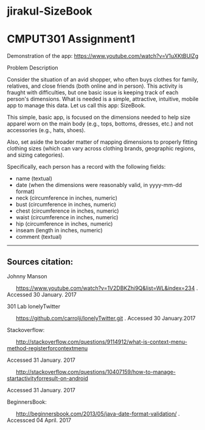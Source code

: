# jirakul-SizeBook
# CMPUT301 Assignment1 

Demonstration of the app: https://www.youtube.com/watch?v=V1uXKtBUlZg

Problem Description

Consider the situation of an avid shopper, who often buys clothes for family, relatives, and close friends (both online and in person). This activity is fraught with difficulties, but one basic issue is keeping track of each person's dimensions. What is needed is a simple, attractive, intuitive, mobile app to manage this data. Let us call this app: SizeBook.

This simple, basic app, is focused on the dimensions needed to help size apparel worn on the main body (e.g., tops, bottoms, dresses, etc.) and not accessories (e.g., hats, shoes).

Also, set aside the broader matter of mapping dimensions to properly fitting clothing sizes (which can vary across clothing brands, geographic regions, and sizing categories).

Specifically, each person has a record with the following fields:

* name (textual)
* date (when the dimensions were reasonably valid, in yyyy-mm-dd format)
* neck (circumference in inches, numeric)
* bust (circumference in inches, numeric)
* chest (circumference in inches, numeric)
* waist (circumference in inches, numeric)
* hip (circumference in inches, numeric)
* inseam (length in inches, numeric)
* comment (textual)

***

## Sources citation:

Johnny Manson

&nbsp;&nbsp;&nbsp;&nbsp;&nbsp;&nbsp;https://www.youtube.com/watch?v=1V2DBKZhi9Q&list=WL&index=234 . Accessed 30 January. 2017

301 Lab lonelyTwitter

&nbsp;&nbsp;&nbsp;&nbsp;&nbsp;&nbsp;https://github.com/carrolji/lonelyTwitter.git . Accessed 30 January.2017

Stackoverflow:

&nbsp;&nbsp;&nbsp;&nbsp;&nbsp;&nbsp;http://stackoverflow.com/questions/9114912/what-is-context-menu-method-registerforcontextmenu 

Accessed 31 January. 2017

&nbsp;&nbsp;&nbsp;&nbsp;&nbsp;&nbsp;http://stackoverflow.com/questions/10407159/how-to-manage-startactivityforresult-on-android

Accessed 31 January. 2017

BeginnersBook:

&nbsp;&nbsp;&nbsp;&nbsp;&nbsp;&nbsp;http://beginnersbook.com/2013/05/java-date-format-validation/ . Accessced 04 April. 2017
